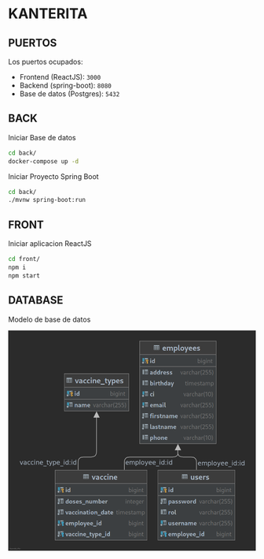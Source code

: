 # KANTERITA

## PUERTOS

Los puertos ocupados:

- Frontend (ReactJS): `3000`
- Backend (spring-boot): `8080`
- Base de datos (Postgres): `5432`

## BACK

Iniciar Base de datos

```bash
cd back/
docker-compose up -d
```

Iniciar Proyecto Spring Boot

```bash
cd back/
./mvnw spring-boot:run
```

## FRONT

Iniciar aplicacion ReactJS

```bash
cd front/
npm i
npm start
```

## DATABASE

Modelo de base de datos

![Modelo](db-model.png)
